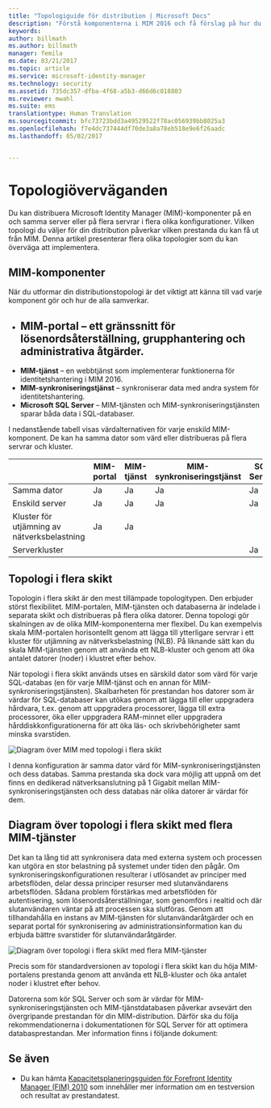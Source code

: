 ```yaml
---
title: "Topologiguide för distribution | Microsoft Docs"
description: "Förstå komponenterna i MIM 2016 och få förslag på hur du kan distribuera dem i din miljö."
keywords: 
author: billmath
ms.author: billmath
manager: femila
ms.date: 03/21/2017
ms.topic: article
ms.service: microsoft-identity-manager
ms.technology: security
ms.assetid: 735dc357-dfba-4f68-a5b3-d66d6c018803
ms.reviewer: mwahl
ms.suite: ems
translationtype: Human Translation
ms.sourcegitcommit: bfc73723bdd3a49529522f78ac056939bb8025a3
ms.openlocfilehash: f7e4dc737444df70de3a8a78eb518e9e6f26aadc
ms.lasthandoff: 05/02/2017


---
```



# <a name="topology-considerations"></a>Topologiöverväganden
Du kan distribuera Microsoft Identity Manager (MIM)-komponenter på en och samma server eller på flera servrar i flera olika konfigurationer. Vilken topologi du väljer för din distribution påverkar vilken prestanda du kan få ut från MIM. Denna artikel presenterar flera olika topologier som du kan överväga att implementera.

## <a name="mim-components"></a>MIM-komponenter
När du utformar din distributionstopologi är det viktigt att känna till vad varje komponent gör och hur de alla samverkar.

- <a name="mim-portal---an-interface-for-password-resets-group-management-and-administrative-operations"></a>**MIM-portal** – ett gränssnitt för lösenordsåterställning, grupphantering och administrativa åtgärder.
    -
- **MIM-tjänst** – en webbtjänst som implementerar funktionerna för identitetshantering i MIM 2016.
- **MIM-synkroniseringstjänst** – synkroniserar data med andra system för identitetshantering.
- **Microsoft SQL Server** – MIM-tjänsten och MIM-synkroniseringstjänsten sparar båda data i SQL-databaser.

I nedanstående tabell visas värdalternativen för varje enskild MIM-komponent. De kan ha samma dator som värd eller distribueras på flera servrar och kluster.

| | MIM-portal | MIM-tjänst | MIM-synkroniseringstjänst | SQL Server |
| --- | --- | --- | --- | --- |
| Samma dator | Ja | Ja | Ja | Ja |
| Enskild server | Ja | Ja | Ja | Ja |
| Kluster för utjämning av nätverksbelastning | Ja | Ja | | |
| Serverkluster | | | | Ja |


## <a name="multitier-topology"></a>Topologi i flera skikt
Topologin i flera skikt är den mest tillämpade topologitypen. Den erbjuder störst flexibilitet. MIM-portalen, MIM-tjänsten och databaserna är indelade i separata skikt och distribueras på flera olika datorer. Denna topologi gör skalningen av de olika MIM-komponenterna mer flexibel. Du kan exempelvis skala MIM-portalen horisontellt genom att lägga till ytterligare servrar i ett kluster för utjämning av nätverksbelastning (NLB). På liknande sätt kan du skala MIM-tjänsten genom att använda ett NLB-kluster och genom att öka antalet datorer (noder) i klustret efter behov.

När topologi i flera skikt används utses en särskild dator som värd för varje SQL-databas (en för varje MIM-tjänst och en annan för MIM-synkroniseringstjänsten). Skalbarheten för prestandan hos datorer som är värdar för SQL-databaser kan utökas genom att lägga till eller uppgradera hårdvara, t.ex. genom att uppgradera processorer, lägga till extra processorer, öka eller uppgradera RAM-minnet eller uppgradera hårddiskkonfigurationerna för att öka läs- och skrivbehörigheter samt minska svarstiden.

![Diagram över MIM med topologi i flera skikt](media/MIM-topo-multitier.png)

I denna konfiguration är samma dator värd för MIM-synkroniseringstjänsten och dess databas. Samma prestanda ska dock vara möjlig att uppnå om det finns en dedikerad nätverksanslutning på 1 Gigabit mellan MIM-synkroniseringstjänsten och dess databas när olika datorer är värdar för dem.


## <a name="multitier-topology-with-multiple-mim-services"></a>Diagram över topologi i flera skikt med flera MIM-tjänster
Det kan ta lång tid att synkronisera data med externa system och processen kan utgöra en stor belastning på systemet under tiden den pågår. Om synkroniseringskonfigurationen resulterar i utlösandet av principer med arbetsflöden, delar dessa principer resurser med slutanvändarens arbetsflöden. Sådana problem förstärkas med arbetsflöden för autentisering, som lösenordsåterställningar, som genomförs i realtid och där slutanvändaren väntar på att processen ska slutföras. Genom att tillhandahålla en instans av MIM-tjänsten för slutanvändaråtgärder och en separat portal för synkronisering av administrationsinformation kan du erbjuda bättre svarstider för slutanvändaråtgärder.

![Diagram över topologi i flera skikt med flera MIM-tjänster](media/MIM-topo-multitier-multiservice.png)

Precis som för standardversionen av topologi i flera skikt kan du höja MIM-portalens prestanda genom att använda ett NLB-kluster och öka antalet noder i klustret efter behov.

Datorerna som kör SQL Server och som är värdar för MIM-synkroniseringstjänsten och MIM-tjänstdatabasen påverkar avsevärt den övergripande prestandan för din MIM-distribution. Därför ska du följa rekommendationerna i dokumentationen för SQL Server för att optimera databasprestandan. Mer information finns i följande dokument:

## <a name="see-also"></a>Se även
- Du kan hämta [Kapacitetsplaneringsguiden för Forefront Identity Manager (FIM) 2010](http://go.microsoft.com/fwlink/?LinkId=200180) som innehåller mer information om en testversion och resultat av prestandatest.

